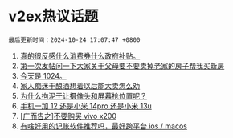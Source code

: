 # v2ex热议话题

`最后更新时间：2024-10-24 17:07:47 +0800`

1. [真的很反感什么消费券什么政府补贴。](https://www.v2ex.com/t/1083169)
1. [第一次发帖问一下大家关于父母要不要卖掉老家的房子帮我买新房](https://www.v2ex.com/t/1083248)
1. [今天是 1024。](https://www.v2ex.com/t/1083063)
1. [家人痴迷于酿酒想着以后能大卖怎么劝](https://www.v2ex.com/t/1082999)
1. [为什么拘泥于让摄像头和屏幕抢位置呢？](https://www.v2ex.com/t/1083078)
1. [手机一加 12 还是小米 14pro 还是小米 13u](https://www.v2ex.com/t/1083028)
1. [[广而告之]不要购买 vivo x200](https://www.v2ex.com/t/1083107)
1. [有啥好用的记账软件推荐吗，最好跨平台 ios / macos](https://www.v2ex.com/t/1083091)

